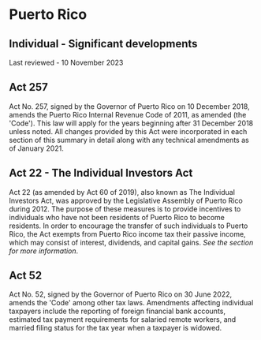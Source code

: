 # Puerto Rico
## Individual - Significant developments
Last reviewed - 10 November 2023
## Act 257
Act No. 257, signed by the Governor of Puerto Rico on 10 December 2018, amends the Puerto Rico Internal Revenue Code of 2011, as amended (the 'Code'). This law will apply for the years beginning after 31 December 2018 unless noted. All changes provided by this Act were incorporated in each section of this summary in detail along with any technical amendments as of January 2021.
## Act 22 - The Individual Investors Act
Act 22 (as amended by Act 60 of 2019), also known as The Individual Investors Act, was approved by the Legislative Assembly of Puerto Rico during 2012. The purpose of these measures is to provide incentives to individuals who have not been residents of Puerto Rico to become residents. In order to encourage the transfer of such individuals to Puerto Rico, the Act exempts from Puerto Rico income tax their passive income, which may consist of interest, dividends, and capital gains. _See the_ _section for more information_.
## Act 52
Act No. 52, signed by the Governor of Puerto Rico on 30 June 2022, amends the 'Code' among other tax laws. Amendments affecting individual taxpayers include the reporting of foreign financial bank accounts, estimated tax payment requirements for salaried remote workers, and married filing status for the tax year when a taxpayer is widowed.
